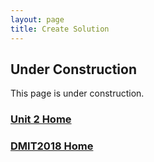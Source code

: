```yaml
---
layout: page
title: Create Solution
---
```


## Under Construction
This page is under construction.


### [Unit 2 Home](vs-solution.md)
### [DMIT2018 Home](../) 